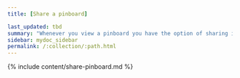 ```yaml
---
title: [Share a pinboard]

last_updated: tbd
summary: "Whenever you view a pinboard you have the option of sharing it with others. "
sidebar: mydoc_sidebar
permalink: /:collection/:path.html
---
```


{% include content/share-pinboard.md %}
